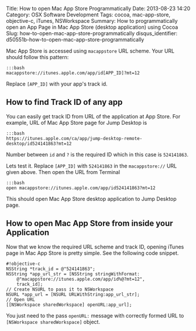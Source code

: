 Title: How to open Mac App Store Programmatically
Date: 2013-08-23 14:20
Category: OSX Software Development
Tags: cocoa, mac-app-store, objective-c, iTunes, NSWorkspace
Summary: How to programmatically open an App Page in Mac App Store (desktop application) using Cocoa
Slug: how-to-open-mac-app-store-programmatically
disqus_identifier: d50551b-how-to-open-mac-app-store-programmatically

Mac App Store is accessed using `macappstore` URL scheme. Your URL should follow this pattern:

    :::bash
    macappstore://itunes.apple.com/app/id[APP_ID]?mt=12

Replace `[APP_ID]` with your app's track id.

## How to find Track ID of any app

You can easily get track ID from URL of the application at App Store. For example, URL of Mac App Store page for Jump Desktop is 

    :::bash
    https://itunes.apple.com/ca/app/jump-desktop-remote-desktop/id524141863?mt=12

Number between `id` and `?` is the required ID which in this case is `524141863`.

Lets test it. Replace `[APP_ID]` with `524141863` in the `macappstore://` URL given above. Then open the URL from Terminal

    :::bash
    open macappstore://itunes.apple.com/app/id524141863?mt=12

This should open Mac App Store desktop application to Jump Desktop page.

## How to open Mac App Store from inside your Application

Now that we know the required URL scheme and track ID, opening iTunes page in Mac App Store is pretty simple. See the following code snippet.

    #!objective-c
    NSString *track_id = @"524141863";
    NSString *app_url_str = [NSString stringWithFormat:
        @"macappstore://itunes.apple.com/app/id%@?mt=12",
        track_id];
    // Create NSURL to pass it to NSWorkspace
    NSURL *app_url = [NSURL URLWithString:app_url_str];
    // Open URL
    [[NSWorkspace sharedWorkspace] openURL:app_url];
    
You just need to the pass `openURL:` message with correctly formed URL to `[NSWorkspace sharedWorkspace]` object.
